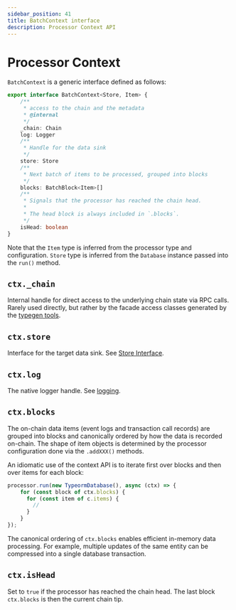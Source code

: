 ```yaml
---
sidebar_position: 41
title: BatchContext interface
description: Processor Context API 
---
```


# Processor Context

`BatchContext` is a generic interface defined as follows: 
```ts
export interface BatchContext<Store, Item> {
    /**
     * access to the chain and the metadata
     * @internal
     */
    _chain: Chain
    log: Logger
    /**
     * Handle for the data sink
     */
    store: Store
    /**
     * Next batch of items to be processed, grouped into blocks
     */
    blocks: BatchBlock<Item>[]
    /**
     * Signals that the processor has reached the chain head.
     *
     * The head block is always included in `.blocks`.
     */
    isHead: boolean
}
```

Note that the `Item` type is inferred from the processor type and configuration. `Store` type is inferred from the `Database` instance passed into the `run()` method.

## `ctx._chain`

Internal handle for direct access to the underlying chain state via RPC calls. Rarely used directly, but rather by the facade access classes generated by the [typegen tools](/glossary/#typegen).

## `ctx.store`

Interface for the target data sink. See [Store Interface](/basics/store).

## `ctx.log` 

The native logger handle. See [logging](/basics/logging).

## `ctx.blocks`

The on-chain data items (event logs and transaction call records) are grouped into blocks and canonically ordered by how the data is recorded on-chain. The shape of item objects is determined by the processor configuration done via the `.addXXX()` methods. 

An idiomatic use of the context API is to iterate first over blocks and then over items for each block:

```ts
processor.run(new TypeormDatabase(), async (ctx) => {
    for (const block of ctx.blocks) {
      for (const item of c.items) {
        //        
      }
    }
});
```
The canonical ordering of `ctx.blocks` enables efficient in-memory data processing. For example, multiple updates of the same entity can be compressed into a single database transaction.

## `ctx.isHead`

Set to `true` if the processor has reached the chain head. The last block `ctx.blocks` is then the current chain tip.
